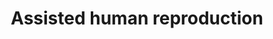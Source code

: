 ---
title: Assisted human reproduction
longTitle: 'Assisted human reproduction'
tags:
- gccommon
usedFor:
- "[[Reproductive technology]]"
---